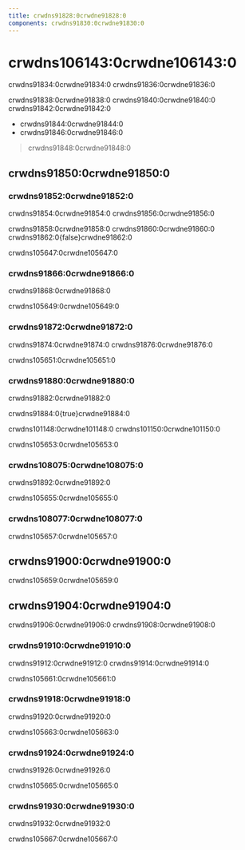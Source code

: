 ```yaml
---
title: crwdns91828:0crwdne91828:0
components: crwdns91830:0crwdne91830:0
---
```


# crwdns106143:0crwdne106143:0

<p class="description">crwdns91834:0crwdne91834:0 crwdns91836:0crwdne91836:0</p>

crwdns91838:0crwdne91838:0 crwdns91840:0crwdne91840:0 crwdns91842:0crwdne91842:0

- crwdns91844:0crwdne91844:0
- crwdns91846:0crwdne91846:0

> crwdns91848:0crwdne91848:0

## crwdns91850:0crwdne91850:0

### crwdns91852:0crwdne91852:0

crwdns91854:0crwdne91854:0 crwdns91856:0crwdne91856:0

crwdns91858:0crwdne91858:0 crwdns91860:0crwdne91860:0 crwdns91862:0{false}crwdne91862:0

crwdns105647:0crwdne105647:0

### crwdns91866:0crwdne91866:0

crwdns91868:0crwdne91868:0

crwdns105649:0crwdne105649:0

### crwdns91872:0crwdne91872:0

crwdns91874:0crwdne91874:0 crwdns91876:0crwdne91876:0

crwdns105651:0crwdne105651:0

### crwdns91880:0crwdne91880:0

crwdns91882:0crwdne91882:0

crwdns91884:0{true}crwdne91884:0

crwdns101148:0crwdne101148:0 crwdns101150:0crwdne101150:0

crwdns105653:0crwdne105653:0

### crwdns108075:0crwdne108075:0

crwdns91892:0crwdne91892:0

crwdns105655:0crwdne105655:0

### crwdns108077:0crwdne108077:0

crwdns105657:0crwdne105657:0

## crwdns91900:0crwdne91900:0

crwdns105659:0crwdne105659:0

## crwdns91904:0crwdne91904:0

crwdns91906:0crwdne91906:0 crwdns91908:0crwdne91908:0

### crwdns91910:0crwdne91910:0

crwdns91912:0crwdne91912:0 crwdns91914:0crwdne91914:0

crwdns105661:0crwdne105661:0

### crwdns91918:0crwdne91918:0

crwdns91920:0crwdne91920:0

crwdns105663:0crwdne105663:0

### crwdns91924:0crwdne91924:0

crwdns91926:0crwdne91926:0

crwdns105665:0crwdne105665:0

### crwdns91930:0crwdne91930:0

crwdns91932:0crwdne91932:0

crwdns105667:0crwdne105667:0